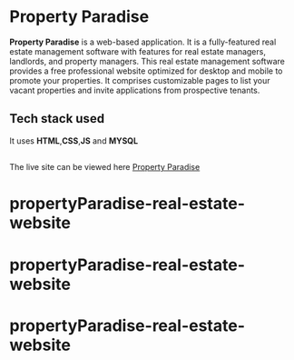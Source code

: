 # Property Paradise
**Property Paradise** is a web-based application.
It is a fully-featured real estate management software with features for real estate managers, landlords, and property managers.
This real estate management software provides a free professional website optimized for desktop and mobile to promote your properties.
It comprises customizable pages to list your vacant properties and invite applications from prospective tenants.

## Tech stack used
It uses **HTML**,**CSS**,**JS** and **MYSQL** 

##   
The live site can be viewed here [Property Paradise](http://www.paradise.infinityfreeapp.com/real/)
# propertyParadise-real-estate-website
# propertyParadise-real-estate-website
# propertyParadise-real-estate-website
